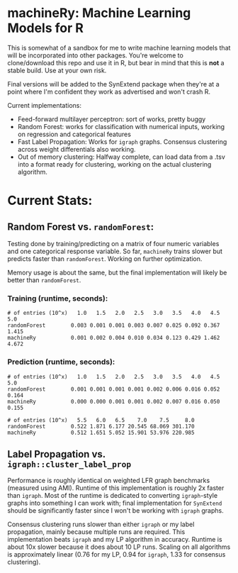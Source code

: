 # machineRy: Machine Learning Models for R

This is somewhat of a sandbox for me to write machine learning models that will be incorporated into other packages. You're welcome to clone/download this repo and use it in R, but bear in mind that this is **not** a stable build. Use at your own risk.

Final versions will be added to the SynExtend package when they're at a point where I'm confident they work as advertised and won't crash R. 

Current implementations:

- Feed-forward multilayer perceptron: sort of works, pretty buggy
- Random Forest: works for classification with numerical inputs, working on regression and categorical features
- Fast Label Propagation: Works for `igraph` graphs. Consensus clustering across weight differentials 
also working.
- Out of memory clustering: Halfway complete, can load data from a .tsv into 
a format ready for clustering, working on the actual clustering algorithm.

# Current Stats:

## Random Forest vs. `randomForest`:

Testing done by training/predicting on a matrix of four numeric variables and one categorical response variable.
So far, `machineRy` trains slower but predicts faster than `randomForest`. Working on further optimization.

Memory usage is about the same, but the final implementation will likely be better than `randomForest`.

### Training (runtime, seconds):
```
# of entries (10^x)   1.0   1.5   2.0   2.5   3.0   3.5   4.0   4.5   5.0
randomForest        0.003 0.001 0.001 0.003 0.007 0.025 0.092 0.367 1.415
machineRy           0.001 0.002 0.004 0.010 0.034 0.123 0.429 1.462 4.672
```

### Prediction (runtime, seconds):
```
# of entries (10^x)   1.0   1.5   2.0   2.5   3.0   3.5   4.0   4.5   5.0
randomForest        0.001 0.001 0.001 0.001 0.002 0.006 0.016 0.052 0.164
machineRy           0.000 0.000 0.001 0.001 0.002 0.007 0.016 0.050 0.155

# of entries (10^x)   5.5   6.0   6.5    7.0    7.5     8.0
randomForest        0.522 1.871 6.177 20.545 68.069 301.170
machineRy           0.512 1.651 5.052 15.901 53.976 220.985
```

## Label Propagation vs. `igraph::cluster_label_prop`

Performance is roughly identical on weighted LFR graph benchmarks (measured using AMI). Runtime of this implementation is roughly 2x faster than `igraph`.
Most of the runtime is dedicated to converting `igraph`-style graphs into something I can work with; final implementation for `SynExtend` should be significantly
faster since I won't be working with `igraph` graphs.

Consensus clustering runs slower than either `igraph` or my label propagation, mainly because multiple 
runs are required. This implementation beats `igraph` and my LP algorithm in accuracy. Runtime is about 
10x slower because it does about 10 LP runs. Scaling on all algorithms is approximately linear (0.76 for 
my LP, 0.94 for `igraph`, 1.33 for consensus clustering).
